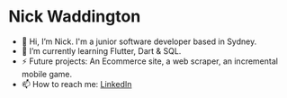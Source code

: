 # Nick Waddington

- 👋 Hi, I’m Nick. I'm a junior software developer based in Sydney.
- 🌱 I’m currently learning Flutter, Dart & SQL.
- ⚡ Future projects: An Ecommerce site, a web scraper, an incremental mobile game.
- 📫 How to reach me: [LinkedIn](https://www.linkedin.com/in/nick-waddington/)

<!--
**waddo4/waddo4** is a ✨ _special_ ✨ repository because its `README.md` (this file) appears on your GitHub profile.

Here are some ideas to get you started:

- 🔭 I’m currently working on ...
- 🌱 I’m currently learning ...
- 👯 I’m looking to collaborate on ...
- 🤔 I’m looking for help with ...
- 💬 Ask me about ...
- 📫 How to reach me: ...
- 😄 Pronouns: ...
- ⚡ Fun fact: ...
-->
